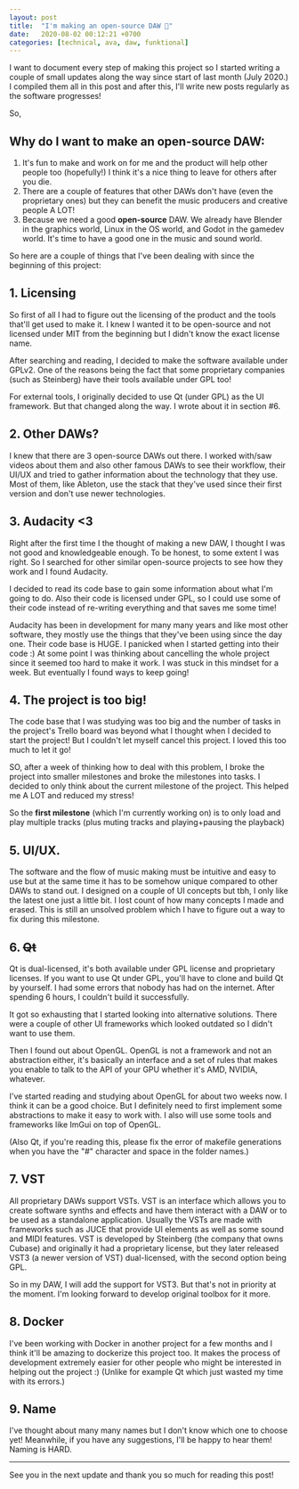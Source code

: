 ```yaml
---
layout: post
title:  "I'm making an open-source DAW 🎵"
date:   2020-08-02 00:12:21 +0700
categories: [technical, ava, daw, funktional]
---
```

I want to document every step of making this project so I started writing a couple of small updates along the way since start of last month (July 2020.) I compiled them all in this post and after this, I'll write new posts regularly as the software progresses!

So,

## Why do I want to make an open-source DAW:
1. It's fun to make and work on for me and the product will help other people too (hopefully!) I think it's a nice thing to leave for others after you die.
2. There are a couple of features that other DAWs don't have (even the proprietary ones) but they can benefit the music producers and creative people A LOT!
3. Because we need a good **open-source** DAW. We already have Blender in the graphics world, Linux in the OS world, and Godot in the gamedev world. It's time to have a good one in the music and sound world.

So here are a couple of things that I've been dealing with since the beginning of this project:

## 1. Licensing
So first of all I had to figure out the licensing of the product and the tools that'll get used to make it. I knew I wanted it to be open-source and not licensed under MIT from the beginning but I didn't know the exact license name.
 
After searching and reading, I decided to make the software available under GPLv2. One of the reasons being the fact that some proprietary companies (such as Steinberg) have their tools available under GPL too!

For external tools, I originally decided to use Qt (under GPL) as the UI framework. But that changed along the way. I wrote about it in section #6.

## 2. Other DAWs?
I knew that there are 3 open-source DAWs out there. I worked with/saw videos about them and also other famous DAWs to see their workflow, their UI/UX and tried to gather information about the technology that they use. Most of them, like Ableton, use the stack that they've used since their first version and don't use newer technologies.

## 3. Audacity <3
Right after the first time I the thought of making a new DAW, I thought I was not good and knowledgeable enough.
To be honest, to some extent I was right. So I searched for other similar open-source projects to see how they work and I found Audacity.

I decided to read its code base to gain some information about what I'm going to do. Also their code is licensed under GPL, so I could use some of their code instead of re-writing everything and that saves me some time!

Audacity has been in development for many many years and like most other software, they mostly use the things that they've been using since the day one. Their code base is HUGE.
I panicked when I started getting into their code :) At some point I was thinking about cancelling the whole project since it seemed too hard to make it work. I was stuck in this mindset for a week. But eventually I found ways to keep going!

## 4. The project is too big!
The code base that I was studying was too big and the number of tasks in the project's Trello board was beyond what I thought when I decided to start the project! But I couldn't let myself cancel this project. I loved this too much to let it go!

SO, after a week of thinking how to deal with this problem, I broke the project into smaller milestones and broke the milestones into tasks. I decided to only think about the current milestone of the project. This helped me A LOT and reduced my stress!

So the **first milestone** (which I'm currently working on) is to only load and play multiple tracks (plus muting tracks and playing+pausing the playback)

## 5. UI/UX.
The software and the flow of music making must be intuitive and easy to use but at the same time it has to be somehow unique compared to other DAWs to stand out.
I designed on a couple of UI concepts but tbh, I only like the latest one just a little bit. I lost count of how many concepts I made and erased. This is still an unsolved problem which I have to figure out a way to fix during this milestone.

## 6. ~~Qt~~
Qt is dual-licensed, it's both available under GPL license and proprietary licenses. If you want to use Qt under GPL, you'll have to clone and build Qt by yourself. I had some errors that nobody has had on the internet. After spending 6 hours, I couldn't build it successfully.

It got so exhausting that I started looking into alternative solutions. There were a couple of other UI frameworks which looked outdated so I didn't want to use them.

Then I found out about OpenGL.
OpenGL is not a framework and not an abstraction either, it's basically an interface and a set of rules that makes you enable to talk to the API of your GPU whether it's AMD, NVIDIA, whatever.

I've started reading and studying about OpenGL for about two weeks now. I think it can be a good choice. But I definitely need to first implement some abstractions to make it easy to work with. I also will use some tools and frameworks like ImGui on top of OpenGL.

(Also Qt, if you're reading this, please fix the error of makefile generations when you have the "#" character and space in the folder names.)

## 7. VST
All proprietary DAWs support VSTs. VST is an interface which allows you to create software synths and effects and have them interact with a DAW or to be used as a standalone application. Usually the VSTs are made with frameworks such as JUCE that provide UI elements as well as some sound and MIDI features.
VST is developed by Steinberg (the company that owns Cubase) and originally it had a proprietary license, but they later released VST3 (a newer version of VST) dual-licensed, with the second option being GPL.

So in my DAW, I will add the support for VST3. But that's not in priority at the moment. I'm looking forward to develop original toolbox for it more.

## 8. Docker
I've been working with Docker in another project for a few months and I think it'll be amazing to dockerize this project too. It makes the process of development extremely easier for other people who might be interested in helping out the project :) (Unlike for example Qt which just wasted my time with its errors.)

## 9. Name
I've thought about many many names but I don't know which one to choose yet! Meanwhile, if you have any suggestions, I'll be happy to hear them! Naming is HARD.

-----

See you in the next update and thank you so much for reading this post!
